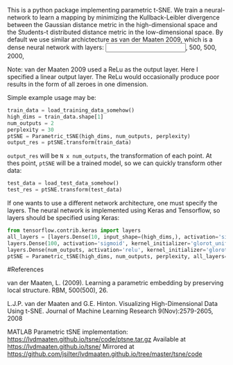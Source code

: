 This is a python package implementing parametric t-SNE. We train a neural-network to learn a mapping by minimizing the Kullback-Leibler divergence between the Gaussian distance metric in the high-dimensional space and the Students-t distributed distance metric in the low-dimensional space. By default we use similar archictecture as van der Maaten 2009, which is a dense neural network with layers: 
<input dimension>, 500, 500, 2000, <output dimension>

Note: van der Maaten 2009 used a ReLu as the output layer. Here I specified a linear output layer. The ReLu would occasionally produce poor results in the form of all zeroes in one dimension. 

Simple example usage may be:

```python
train_data = load_training_data_somehow()
high_dims = train_data.shape[1]
num_outputs = 2 
perplexity = 30
ptSNE = Parametric_tSNE(high_dims, num_outputs, perplexity)
output_res = ptSNE.transform(train_data)
```

`output_res` will be `N x num_outputs`, the transformation of each point. 
At thes point, `ptSNE` will be a trained model, so we can quickly transform other data:

```python
test_data = load_test_data_somehow()
test_res = ptSNE.transform(test_data)
```

If one wants to use a different network architecture, one must specify the layers.
The neural network is implemented using Keras and Tensorflow, so layers should be specified using Keras:

```python
from tensorflow.contrib.keras import layers
all_layers = [layers.Dense(10, input_shape=(high_dims,), activation='sigmoid', kernel_initializer='glorot_uniform'),
layers.Dense(100, activation='sigmoid', kernel_initializer='glorot_uniform'),
layers.Dense(num_outputs, activation='relu', kernel_initializer='glorot_uniform')]
ptSNE = Parametric_tSNE(high_dims, num_outputs, perplexity, all_layers=all_layers)
```

#References

van der Maaten, L. (2009). Learning a parametric embedding by preserving local structure. RBM, 500(500), 26.

L.J.P. van der Maaten and G.E. Hinton. Visualizing High-Dimensional Data Using t-SNE. Journal of Machine Learning Research 9(Nov):2579-2605, 2008

MATLAB Parametric tSNE implementation: https://lvdmaaten.github.io/tsne/code/ptsne.tar.gz
Available at https://lvdmaaten.github.io/tsne/
Mirrored at https://github.com/jsilter/lvdmaaten.github.io/tree/master/tsne/code
